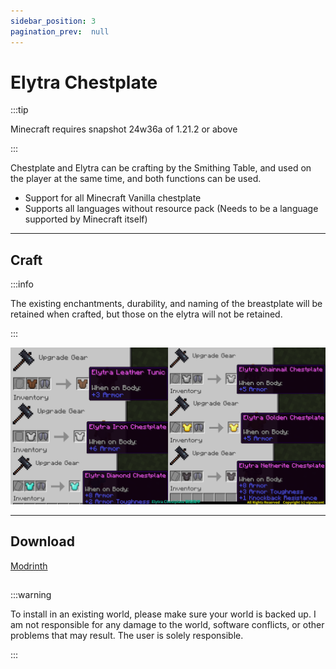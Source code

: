 ```yaml
---
sidebar_position: 3
pagination_prev:  null 
---
```


# Elytra Chestplate

:::tip

Minecraft requires snapshot 24w36a of 1.21.2 or above

:::

Chestplate and Elytra can be crafting by the Smithing Table, and used on the player at the same time, and both functions can be used.

- Support for all Minecraft Vanilla chestplate
- Supports all languages ​​without resource pack (Needs to be a language supported by Minecraft itself)

---
## Craft

:::info

The existing enchantments, durability, and naming of the breastplate will be retained when crafted, but those on the elytra will not be retained.

:::

![craft](./img/craft.png)

---
## Download

<a className="button button--success button--lg" href="https://modrinth.com/datapack/elytra_chestplate">Modrinth</a>

##

:::warning

To install in an existing world, please make sure your world is backed up.
I am not responsible for any damage to the world, software conflicts, or other problems that may result. The user is solely responsible.

:::
